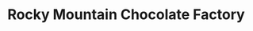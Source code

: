 ---
title: "Rocky Mountain Chocolate Factory"
url: /st-johns/rocky-mountain-chocolate-factory/
shop: confectionery
---
